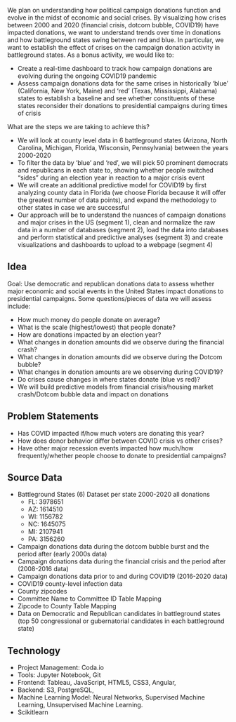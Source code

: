 We plan on understanding how political campaign donations function and evolve in the midst of economic and social crises. By visualizing how crises between 2000 and 2020 (financial crisis, dotcom bubble, COVID19) have impacted donations, we want to understand trends over time in donations and how battleground states swing between red and blue. In particular, we want to establish the effect of crises on the campaign donation activity in battleground states. As a bonus activity, we would like to: 
* Create a real-time dashboard to track how campaign donations are evolving during the ongoing COVID19 pandemic
* Assess campaign donations data for the same crises in historically ‘blue’ (California, New York, Maine) and ‘red’ (Texas, Mississippi, Alabama) states to establish a baseline and see whether constituents of these states reconsider their donations to presidential campaigns during times of crisis

What are the steps we are taking to achieve this?
* We will look at county level data in 6 battleground states (Arizona, North Carolina, Michigan, Florida, Wisconsin, Pennsylvania) between the years 2000-2020
* To filter the data by  ‘blue’ and ‘red’, we will pick 50 prominent democrats and republicans in each state to, showing whether people switched “sides” during an election year in reaction to a major crisis event
* We will create an additional predictive model for COVID19 by first analyzing county data in Florida (we choose Florida because it will offer the greatest number of data points), and expand the methodology to other states in case we are successful
* Our approach will be to understand the nuances of campaign donations and major crises in the US (segment 1), clean and normalize the raw data in a number of databases (segment 2), load the data into databases and perform statistical and predictive analyses (segment 3) and create visualizations and dashboards to upload to a webpage (segment 4)

## Idea
Goal: Use democratic and republican donations data to assess whether major economic and social events in the United States impact donations to presidential campaigns. Some questions/pieces of data we will assess include:
  * How much money do people donate on average?
  * What is the scale (highest/lowest) that people donate?
  * How are donations impacted by an election year?
  * What changes in donation amounts did we observe during the financial crash?
  * What changes in donation amounts did we observe during the Dotcom bubble?
  * What changes in donation amounts are we observing during COVID19?
  * Do crises cause changes in where states donate (blue vs red)?
* We will build predictive models from financial crisis/housing market crash/Dotcom bubble data and impact on donations

## Problem Statements
* Has COVID impacted if/how much voters are donating this year?
* How does donor behavior differ between COVID crisis vs other crises?
* Have other major recession events impacted how much/how frequently/whether people choose to donate to presidential campaigns?

## Source Data
* Battleground States (6) Dataset per state 2000-2020 all donations
  * FL: 3978651
  * AZ: 1614510
  * WI: 1156782
  * NC: 1645075
  * MI: 2107941
  * PA: 3156260
* Campaign donations data during the dotcom bubble burst and the period after (early 2000s data)
* Campaign donations data during the financial crisis and the period after (2008-2016 data)
* Campaign donations data prior to and during COVID19 (2016-2020 data)
* COVID19 county-level infection data
* County zipcodes
* Committee Name to Committee ID Table Mapping
* Zipcode to County Table Mapping
* Data on Democratic and Republican candidates in battleground states (top 50 congressional or gubernatorial candidates in each battleground state)

## Technology
* Project Management: Coda.io
* Tools: Jupyter Notebook, Git
* Frontend: Tableau, JavaScript, HTML5, CSS3, Angular, 
* Backend: S3, PostgreSQL, 
* Machine Learning Model: Neural Networks, Supervised Machine Learning, Unsupervised Machine Learning.
* Scikitlearn 
